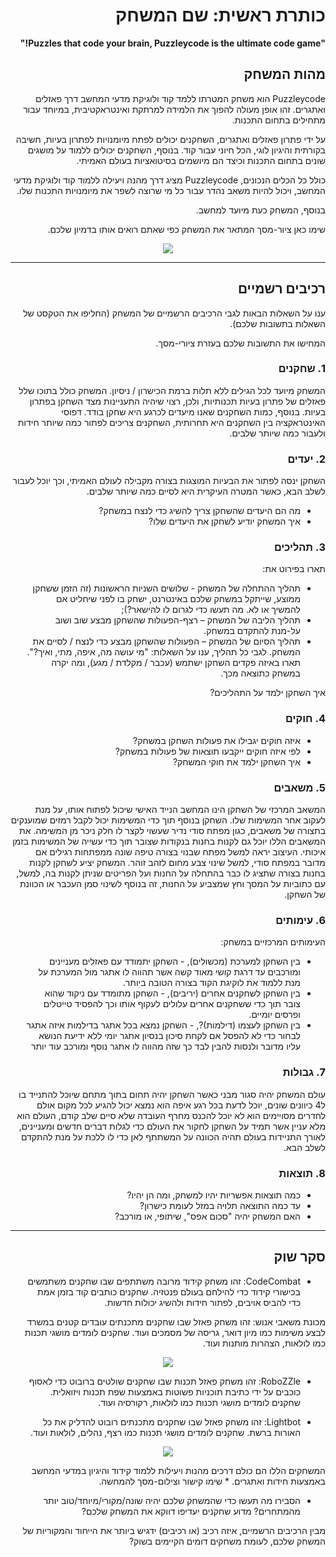<div dir='rtl' lang='he'>

# כותרת ראשית: שם המשחק

**"Puzzles that code your brain, Puzzleycode is the ultimate code game!"**

## מהות המשחק

 Puzzleycode הוא משחק המטרתו ללמד קוד ולוגיקת מדעי המחשב דרך פאזלים ואתגרים. זהו אופן מעולה להפוך את הלמידה למרתקת ואינטראקטיבית, במיוחד עבור מתחילים בתחום התכנות.

על ידי פתרון פאזלים ואתגרים, השחקנים יכולים לפתח מיומנויות לפתרון בעיות, חשיבה בקורתית והיגיון לוגי, הכל חיוני עבור קוד. בנוסף, השחקנים יכולים ללמוד על מושגים שונים בתחום התכנות וכיצד הם מיושמים בסיטואציות בעולם האמיתי.

כולל כל הכלים הנכונים, Puzzleycode מציג דרך מהנה ויעילה ללמוד קוד ולוגיקת מדעי המחשב, ויכול להיות משאב נהדר עבור כל מי שרוצה לשפר את מיומנויות התכנות שלו.

בנוסף, המשחק כעת מיועד למחשב.
 
שימו כאן ציור-מסך המתאר את המשחק כפי שאתם רואים אותו בדמיון שלכם.
<p align="center">
  <img align="center" src="https://user-images.githubusercontent.com/74311807/226770968-3636a757-a4c0-4358-a8e2-e17459dc2904.png"/>
</p>
 
---
## רכיבים רשמיים

ענו על השאלות הבאות לגבי הרכיבים הרשמיים של המשחק
(החליפו את הטקסט של השאלות בתשובות שלכם).

המחישו את התשובות שלכם בעזרת ציורי-מסך.

### 1. שחקנים
המשחק מיועד לכל הגילים ללא תלות ברמת הכישרון / ניסיון. המשחק כולל בתוכו שלל פאזלים של פתרון בעיות תכנותיות, ולכן, רצוי שיהיה התעניינות מצד השחקן בפתרון בעיות. בנוסף, כמות השחקנים שאנו מיעדים לכרגע היא שחקן בודד. דפוסי האינטראקציה בין השחקנים היא תחרותית, השחקנים צריכים לפתור כמה שיותר חידות ולעבור כמה שיותר שלבים.

### 2. יעדים
 השחקן ינסה לפתור את הבעיות המוצגות בצורה מקבילה לעולם האמיתי, וכך יוכל לעבור לשלב הבא, כאשר המטרה העיקרית היא לסיים כמה שיותר שלבים. 
* מה הם היעדים שהשחקן צריך להשיג כדי לנצח במשחק?
* איך המשחק יודיע לשחקן את היעדים שלו? 


### 3. תהליכים

תארו בפירוט את:

* תהליך ההתחלה של המשחק - שלושים השניות הראשונות (זה הזמן ששחקן ממוצע, שייתקל במשחק שלכם באינטרנט, ישחק בו לפני שיחליט אם להמשיך או לא. מה תעשו כדי לגרום לו להישאר?);
*	תהליך הליבה של המשחק – רצף-הפעולות שהשחקן מבצע שוב ושוב על-מנת להתקדם במשחק.
*	תהליך הסיום של המשחק – הפעולות שהשחקן מבצע כדי לנצח / לסיים את המשחק.
לגבי כל תהליך, ענו על השאלות: "מי עושה מה, איפה, מתי, ואיך?".  תארו באיזה פקדים השחקן ישתמש (עכבר / מקלדת / מגע), ומה יקרה במשחק כתוצאה מכך.

איך השחקן ילמד על התהליכים? 

### 4. חוקים

* איזה חוקים יגבילו את פעולות השחקן במשחק?
* לפי איזה חוקים ייקבעו תוצאות של פעולות במשחק?
* איך השחקן ילמד את חוקי המשחק?


### 5. משאבים
המשאב המרכזי של השחקן הינו המחשב הנייד האישי שיכול לפתוח אותו, על מנת לעקוב אחר המשימות שלו. השחקן בנוסף תוך כדי המשימות יכול לקבל רמזים שמוענקים בתצורה של משאבים, כגון מפתח סודי נדיר שעשוי לקצר לו חלק ניכר מן המשימה. את המשאבים הללו יוכל גם לקנות בחנות בנקודות שצובר תוך כדי עשייה של המשימות בזמן איכותי. העיצוב יראה למשל מפתח שבנוי בצורה טיפה שונה ממפתחות רגילים אם מדובר במפתח סודי, למשל שינוי צבע מחום לזהב זוהר. המשחק יציע לשחקן לקנות בחנות בצורה שתציג לו כבר בהתחלה על החנות ועל הפריטים שניתן לקנות בה, למשל, עם כתוביות על המסך וחץ שמצביע על החנות, זה בנוסף לשינוי סמן העכבר או הכוונת של השחקן.

### 6. עימותים

העימותים המרכזיים במשחק:
* בין השחקן למערכת (מכשולים), - השחקן יתמודד עם פאזלים מעניינים ומורכבים עד דרגת קושי מאוד קשה אשר תהווה לו אתגר מול המערכת על מנת ללמוד את לוקיגת הקוד בצורה הטובה ביותר.
* בין השחקן לשחקנים אחרים (יריבים), - השחקן מתומדד עם ניקוד שהוא צובר תוך כדי ששחקנים אחרים עלולים לעקוף אותו וכך להפסיד טייטלים ופרסים יומיים.
* בין השחקן לעצמו (דילמות)?, - השחקן נמצא בכל אתגר בדילמות איזה אתגר לבחור כדי לא להפסל אם לקחת סיכון בנסיון אתגר יומי ללא ידיעת הנושא עליו מדובר ולנסות להבין לבד כך שזה מהווה לו אתגר נוסף ומורכב עוד יותר

### 7. גבולות

עולם המשחק יהיה סגור מבני כאשר השחקן יהיה תחום בתוך מתחם שיוכל להתנייד בו ל4 כיוונים שונים, יוכל לדעת בכל רגע איפה הוא נמצא
יכול להגיע לכל מקום אולם לחדרים מסויימים הוא לא יוכל להכנס מחרף העובדה שלא סיים שלב קודם, העולם הוא מלא עניין אשר תמיד על השחקן לחקור את העולם
כדי לגלות דברים חדשים ומעניינים, לאורך התניידות בעולם תהיה הכוונה על המשתתף לאן כדי לו ללכת על מנת להתקדם לשלב הבא.

### 8. תוצאות

* כמה תוצאות אפשריות יהיו למשחק, ומה הן יהיו? 
* עד כמה התוצאה תלויה במזל לעומת כישרון? 
* האם המשחק יהיה "סכום אפס", שיתופי, או מורכב?

---

## סקר שוק

- CodeCombat: זהו משחק קידוד מרובה משתתפים שבו שחקנים משתמשים בכישורי קידוד כדי להילחם בעולם פנטזיה. שחקנים כותבים קוד בזמן אמת כדי להביס אויבים, לפתור חידות ולהשיג יכולות חדשות.

מכונת משאבי אנוש: זהו משחק פאזל שבו שחקנים מתכנתים עובדים קטנים במשרד לבצע משימות כמו מיון דואר, גריסה של מסמכים ועוד. שחקנים לומדים מושגי תכנות כמו לולאות, הצהרות מותנות ועוד.
<p align="center">
  <img align="center" src="https://user-images.githubusercontent.com/74311807/226772074-fafbaaa2-7e26-4057-bd94-995953f89535.png"/>
</p>

- RoboZZle: זהו משחק פאזל תכנות שבו שחקנים שולטים ברובוט כדי לאסוף כוכבים על ידי כתיבת תוכניות פשוטות באמצעות שפת תכנות ויזואלית. שחקנים לומדים מושגי תכנות כמו לולאות, רקורסיה ועוד.

- Lightbot: זהו משחק פאזל שבו שחקנים מתכנתים רובוט להדליק את כל האורות ברשת. שחקנים לומדים מושגי תכנות כמו רצף, נהלים, לולאות ועוד.
 <p align="center">
  <img align="center" src="https://user-images.githubusercontent.com/74311807/226772242-a277a45e-aff8-41ea-99c5-78c1d48aa319.png"/>
</p>

המשחקים הללו הם כולם דרכים מהנות ויעילות ללמוד קידוד והיגיון במדעי המחשב באמצעות חידות ואתגרים.
* 
  שימו קישור וצילום-מסך להמחשה.
* הסבירו מה תעשו כדי שהמשחק שלכם יהיה שונה/מקורי/מיוחד/טוב יותר מהמתחרים?  מדוע שחקנים יעדיפו דווקא את המשחק שלכם?

מבין הרכיבים הרשמיים, 
איזה רכיב (או רכיבים) ידגיש ביותר את הייחוד והמקוריות של המשחק שלכם, לעומת משחקים דומים הקיימים בשוק?


</div>
